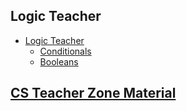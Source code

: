 ## Logic Teacher

* [Logic Teacher](/courses/csintro1/teacherzone/trimmed-notes/logic)
    * [Conditionals](/courses/csintro1/teacherzone/trimmed-notes/logic/conditions)
    * [Booleans](/courses/csintro1/teacherzone/trimmed-notes/logic/booleans)

## [CS Teacher Zone Material](/courses/csintro1/teacherzone/trimmed-notes/teachers)